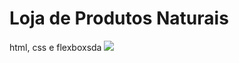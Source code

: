 # Loja de Produtos Naturais

html, css e flexboxsda
<img src="https://github.com/dieegobs/loja-de-produtos-naturais/blob/main/images/Site.png?raw=true"/>
